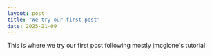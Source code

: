 ```yaml
---
layout: post
title: "We try our first post"
date: 2025-21-09
---
```


This is where we try our first post following mostly jmcglone's tutorial
